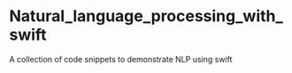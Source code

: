 # Natural_language_processing_with_swift
A collection of code snippets to demonstrate NLP using swift
